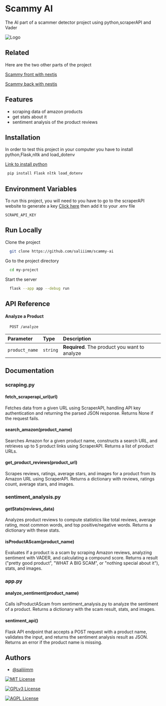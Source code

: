 
# Scammy AI

The AI part of a scammer detector project using python,scraperAPI and Vader


![Logo](https://firebasestorage.googleapis.com/v0/b/my-portfolio-27db3.appspot.com/o/Screenshot%202025-04-10%20094523.png?alt=media&token=e3226c18-1c62-4731-a2fc-f694844ef65d)


## Related

Here are the two other parts of the project

[Scammy front with nextjs](https://github.com/saliiimm/scammy-front)

[Scammy back with nestjs](https://github.com/saliiimm/scammy-back)


## Features

- scraping data of amazon products
- get stats about it
- sentiment analysis of the product reviews


## Installation

In order to test this project in your computer you have to install python,Flask,nltk and load_dotenv

[Link to install python](https://www.python.org/downloads/)

```bash
 pip install Flask nltk load_dotenv
```
    


## Environment Variables

To run this project, you will need to you have to go to the scraperAPI website to generate a key [Click here](https://www.scraperapi.com/) then add it to your .env file

`SCRAPE_API_KEY`


## Run Locally

Clone the project

```bash
  git clone https://github.com/saliiimm/scammy-ai
```

Go to the project directory

```bash
  cd my-project
```

Start the server

```bash
  flask --app app --debug run
```


## API Reference

#### Analyze a Product

```http
  POST /analyze
```

| Parameter | Type     | Description                |
| :-------- | :------- | :------------------------- |
| `product_name` | `string` | **Required**. The product you want to analyze  |




## Documentation

### scraping.py

#### fetch_scraperapi_url(url)
Fetches data from a given URL using ScraperAPI, handling API key authentication and returning the parsed JSON response. Returns None if the request fails.

#### search_amazon(product_name)
Searches Amazon for a given product name, constructs a search URL, and retrieves up to 5 product links using ScraperAPI. Returns a list of product URLs.

#### get_product_reviews(product_url)
Scrapes reviews, ratings, average stars, and images for a product from its Amazon URL using ScraperAPI. Returns a dictionary with reviews, ratings count, average stars, and images.

### sentiment_analysis.py

#### getStats(reviews_data)
Analyzes product reviews to compute statistics like total reviews, average rating, most common words, and top positive/negative words. Returns a dictionary with these stats.

#### isProductAScam(product_name)
Evaluates if a product is a scam by scraping Amazon reviews, analyzing sentiment with VADER, and calculating a compound score. Returns a result ("pretty good product", "WHAT A BIG SCAM", or "nothing special about it"), stats, and images.

### app.py

#### analyze_sentiment(product_name)
Calls isProductAScam from sentiment_analysis.py to analyze the sentiment of a product. Returns a dictionary with the scam result, stats, and images.

#### sentiment_api()
Flask API endpoint that accepts a POST request with a product name, validates the input, and returns the sentiment analysis result as JSON. Returns an error if the product name is missing.

## Authors

- [@saliiimm](https://github.com/saliiimm)



[![MIT License](https://img.shields.io/badge/License-MIT-green.svg)](https://choosealicense.com/licenses/mit/)   


[![GPLv3 License](https://img.shields.io/badge/License-GPL%20v3-yellow.svg)](https://opensource.org/licenses/)  

[![AGPL License](https://img.shields.io/badge/license-AGPL-blue.svg)](http://www.gnu.org/licenses/agpl-3.0)

